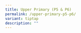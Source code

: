 ```yaml
---
title: Upper Primary (P5 & P6)
permalink: /upper-primary-p5-p6/
variant: tiptap
description: ""
---
```


